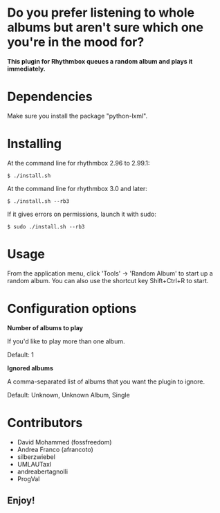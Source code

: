 Do you prefer listening to whole albums but aren't sure which one you're in the mood for?
===
**This plugin for Rhythmbox queues a random album and plays it immediately.**

Dependencies
===
Make sure you install the package "python-lxml".

Installing
===
At the command line for rhythmbox 2.96 to 2.99.1:

```
$ ./install.sh
```
At the command line for rhythmbox 3.0 and later:

```
$ ./install.sh --rb3
```

If it gives errors on permissions, launch it with sudo:

```
$ sudo ./install.sh --rb3
```


Usage
===

From the application menu, click 'Tools' -> 'Random Album' to start up a random album.
You can also use the shortcut key Shift+Ctrl+R to start.

Configuration options
===

**Number of albums to play**

If you'd like to play more than one album.

Default: 1

**Ignored albums**

A comma-separated list of albums that you want the plugin to ignore.

Default: Unknown, Unknown Album, Single


Contributors
===
- David Mohammed (fossfreedom)
- Andrea Franco (afrancoto)
- silberzwiebel
- UMLAUTaxl
- andreabertagnolli
- ProgVal

## Enjoy!
